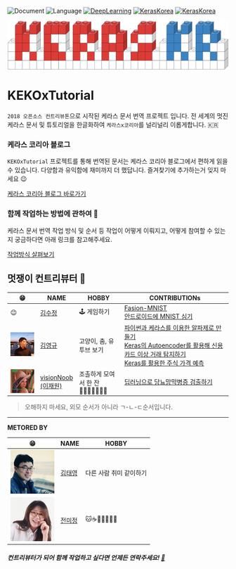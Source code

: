 ![Document](https://img.shields.io/badge/Document-Korean-black.svg)
![Language](https://img.shields.io/badge/Language-Python-blue.svg)
[![DeepLearning](https://img.shields.io/badge/DeepLearning-Keras-red.svg)](https://keras.io)
[![KerasKorea](https://img.shields.io/badge/Community-KerasKorea-purple.svg)](https://www.facebook.com/groups/KerasKorea/)
[![KerasKorea](https://img.shields.io/badge/2018-Contributhon-green.svg)](https://www.kosshackathon.kr/)

![케라스 로고](media/readme_logo.png)

# KEKOxTutorial 
`2018 오픈소스 컨트리뷰톤`으로 시작된 케라스 문서 번역 프로젝트 입니다. 전 세계의 멋진 케라스 문서 및 튜토리얼을 한글화하여 `케라스x코리아`를 널리널리 이롭게합니다. 🇰🇷

### 케라스 코리아 블로그
`KEKOxTutorial` 프로젝트를 통해 번역된 문서는 케라스 코리아 블로그에서 편하게 읽을 수 있습니다. 다양함과 유익함에 재미까지 더 했답니다. 즐겨찾기에 추가하는거 잊지 마세요 😉

[케라스 코리아 블로그 바로가기](https://keraskorea.github.io)

### 함께 작업하는 방법에 관하여 📖
케라스 문서 번역 작업 방식 및 순서 등 작업이 어떻게 이뤄지고, 어떻게 참여할 수 있는지 궁금하다면 아래 링크를 참고해주세요.  

[작업방식 살펴보기](https://github.com/KerasKorea/KEKOxTutorial/blob/master/00_work_flow.md)

## 멋쟁이 컨트리뷰터 🦄

| 😁 | NAME | HOBBY | CONTRIBUTIONs |
|------|----------|----------|-----------|
|   😉   |  [김수정](https://github.com/SooDevv)    |  🕹 게임하기    |  [Fasion-MNIST](https://keraskorea.github.io/posts/2018-09-28-딥러닝의%20Hello%20World,%20Fashion-MNIST/)  <br/>  [안드로이드에 MNIST 심기]() |
| ![](./profile/contributor_YK.png) | [김영규](https://github.com/karl6885) |고양이, 춤, 유투브 보기|[파이썬과 케라스를 이용한 알파제로 만들기](https://keraskorea.github.io/posts/2018-10-23-파이썬과_케라스를_이용한_알파제로_만들기/) <br/>[Keras의 Autoencoder를 활용해 신용카드 이상 거래 탐지하기](https://keraskorea.github.io/posts/2018-10-23-Keras의%20Autoencoder를%20활용해%20신용카드%20이상%20거래%20탐지하기/) <br/>[Keras를 활용한 주식 가격 예측](https://github.com/KerasKorea/KEKOxTutorial/blob/master/22_Keras를%20활용한%20주식%20가격%20예측.md)|
| ![](./profile/contributor_jw.bmp) | [visionNoob<br/>(이재원)](https://github.com/insurgent92) |조촐하게 모여서 한 잔<br/>🏃🍻🍻🍺🍺🐶💀 |[딥러닝으로 당뇨망막병증 검출하기](https://github.com/KerasKorea/KEKOxTutorial/blob/master/13_%EB%94%A5%EB%9F%AC%EB%8B%9D%EC%9C%BC%EB%A1%9C%20%EB%8B%B9%EB%87%A8%EB%A7%9D%EB%A7%89%EB%B3%91%EC%A6%9D%20%EA%B2%80%EC%B6%9C%ED%95%98%EA%B8%B0.md) <br/>|



> 오해하지 마세요, 외모 순서가 아니라 ㄱ-ㄴ-ㄷ순서입니다.

----
**METORED BY**

| 😁 | NAME | HOBBY |
|------|------|--------|
| ![태영](media/readme_tykim.png) |   [김태영](https://github.com/tykimos)  |   다른 사람 취미 같이하기   |
| ![미정](media/readme_mjjeon.png)   |   [전미정](https://github.com/mijeongjeon)  |   🐱☕️🍷🥖🛫📸📝    |

##### 컨트리뷰터가 되어 함께 작업하고 싶다면 언제든 연락주세요! [📮](mailto:ninevincentg@gmail.com)